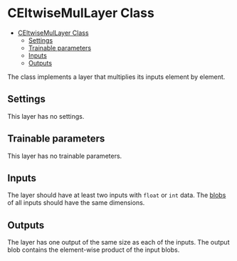 # CEltwiseMulLayer Class

<!-- TOC -->

- [CEltwiseMulLayer Class](#celtwisemullayer-class)
    - [Settings](#settings)
    - [Trainable parameters](#trainable-parameters)
    - [Inputs](#inputs)
    - [Outputs](#outputs)

<!-- /TOC -->

The class implements a layer that multiplies its inputs element by element.

## Settings

This layer has no settings.

## Trainable parameters

This layer has no trainable parameters.

## Inputs

The layer should have at least two inputs with `float` or `int` data. The [blobs](../DnnBlob.md) of all inputs should have the same dimensions.

## Outputs

The layer has one output of the same size as each of the inputs. The output blob contains the element-wise product of the input blobs.
